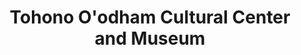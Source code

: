 ---
layout: repo
title: "Tohono O'odham Cultural Center and Museum"
id: 13272
permalink: repos/13272/
---